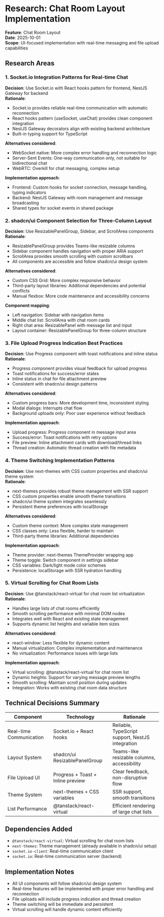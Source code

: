 # Research: Chat Room Layout Implementation

**Feature**: Chat Room Layout  
**Date**: 2025-10-01  
**Scope**: UI-focused implementation with real-time messaging and file upload capabilities

## Research Areas

### 1. Socket.io Integration Patterns for Real-time Chat

**Decision**: Use Socket.io with React hooks pattern for frontend, NestJS Gateway for backend  
**Rationale**:

- Socket.io provides reliable real-time communication with automatic reconnection
- React hooks pattern (useSocket, useChat) provides clean component integration
- NestJS Gateway decorators align with existing backend architecture
- Built-in typing support for TypeScript

**Alternatives considered**:

- WebSocket native: More complex error handling and reconnection logic
- Server-Sent Events: One-way communication only, not suitable for bidirectional chat
- WebRTC: Overkill for chat messaging, complex setup

**Implementation approach**:

- Frontend: Custom hooks for socket connection, message handling, typing indicators
- Backend: NestJS Gateway with room management and message broadcasting
- Shared types for socket events in shared package

### 2. shadcn/ui Component Selection for Three-Column Layout

**Decision**: Use ResizablePanelGroup, Sidebar, and ScrollArea components  
**Rationale**:

- ResizablePanelGroup provides Teams-like resizable columns
- Sidebar component handles navigation with proper ARIA support
- ScrollArea provides smooth scrolling with custom scrollbars
- All components are accessible and follow shadcn/ui design system

**Alternatives considered**:

- Custom CSS Grid: More complex responsive behavior
- Third-party layout libraries: Additional dependencies and potential conflicts
- Manual flexbox: More code maintenance and accessibility concerns

**Component mapping**:

- Left navigation: Sidebar with navigation items
- Middle chat list: ScrollArea with chat room cards
- Right chat area: ResizablePanel with message list and input
- Layout container: ResizablePanelGroup for three-column structure

### 3. File Upload Progress Indication Best Practices

**Decision**: Use Progress component with toast notifications and inline status  
**Rationale**:

- Progress component provides visual feedback for upload progress
- Toast notifications for success/error states
- Inline status in chat for file attachment preview
- Consistent with shadcn/ui design patterns

**Alternatives considered**:

- Custom progress bars: More development time, inconsistent styling
- Modal dialogs: Interrupts chat flow
- Background uploads only: Poor user experience without feedback

**Implementation approach**:

- Upload progress: Progress component in message input area
- Success/error: Toast notifications with retry options
- File preview: Inline attachment cards with download/thread links
- Thread creation: Automatic thread creation with file metadata

### 4. Theme Switching Implementation Patterns

**Decision**: Use next-themes with CSS custom properties and shadcn/ui theme system  
**Rationale**:

- next-themes provides robust theme management with SSR support
- CSS custom properties enable smooth theme transitions
- shadcn/ui theme system integrates seamlessly
- Persistent theme preferences with localStorage

**Alternatives considered**:

- Custom theme context: More complex state management
- CSS classes only: Less flexible, harder to maintain
- Third-party theme libraries: Additional dependencies

**Implementation approach**:

- Theme provider: next-themes ThemeProvider wrapping app
- Theme toggle: Switch component in settings sidebar
- CSS variables: Dark/light mode color schemes
- Persistence: localStorage with SSR hydration handling

### 5. Virtual Scrolling for Chat Room Lists

**Decision**: Use @tanstack/react-virtual for chat room list virtualization  
**Rationale**:

- Handles large lists of chat rooms efficiently
- Smooth scrolling performance with minimal DOM nodes
- Integrates well with React and existing state management
- Supports dynamic list heights and variable item sizes

**Alternatives considered**:

- react-window: Less flexible for dynamic content
- Manual virtualization: Complex implementation and maintenance
- No virtualization: Performance issues with large lists

**Implementation approach**:

- Virtual scrolling: @tanstack/react-virtual for chat room list
- Dynamic heights: Support for varying message preview lengths
- Smooth scrolling: Maintain scroll position during updates
- Integration: Works with existing chat room data structure

## Technical Decisions Summary

| Component               | Technology                        | Rationale                                        |
| ----------------------- | --------------------------------- | ------------------------------------------------ |
| Real-time Communication | Socket.io + React hooks           | Reliable, TypeScript support, NestJS integration |
| Layout System           | shadcn/ui ResizablePanelGroup     | Teams-like resizable columns, accessibility      |
| File Upload UI          | Progress + Toast + Inline preview | Clear feedback, non-disruptive flow              |
| Theme System            | next-themes + CSS variables       | SSR support, smooth transitions                  |
| List Performance        | @tanstack/react-virtual           | Efficient rendering of large chat lists          |

## Dependencies Added

- `@tanstack/react-virtual`: Virtual scrolling for chat room lists
- `next-themes`: Theme management (already available in shadcn/ui setup)
- `socket.io-client`: Real-time communication client
- `socket.io`: Real-time communication server (backend)

## Implementation Notes

- All UI components will follow shadcn/ui design system
- Real-time features will be implemented with proper error handling and reconnection
- File uploads will include progress indication and thread creation
- Theme switching will be immediate and persistent
- Virtual scrolling will handle dynamic content efficiently
